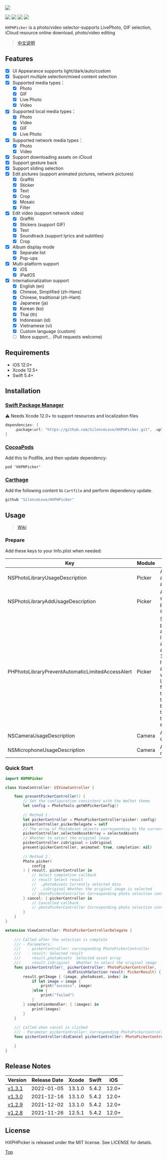<img src="http://tsnrhapp.oss-cn-hangzhou.aliyuncs.com/chartle/hxphpickerpreview.png">

<p align="left">
<a href="https://github.com/SilenceLove/HXPHPicker"><img src="https://badgen.net/badge/icon/iOS%2012.0%2B?color=cyan&icon=apple&label"></a>
<a href="https://github.com/SilenceLove/HXPHPicker"><img src="http://img.shields.io/cocoapods/v/HXPHPicker.svg?logo=cocoapods&logoColor=ffffff"></a>
<a href="https://developer.apple.com/Swift"><img src="http://img.shields.io/badge/language-Swift-orange.svg?logo=common-workflow-language"></a>
<a href="http://mit-license.org"><img src="http://img.shields.io/badge/license-MIT-333333.svg?logo=letterboxd&logoColor=ffffff"></a>
</p>

`HXPHPicker` is a photo/video selector-supports LivePhoto, GIF selection, iCloud resource online download, photo/video editing

> [中文说明](./Documentation/README_CN.md)

## <a id="Features"></a> Features

- [x] UI Appearance supports light/dark/auto/custom
- [x] Support multiple selection/mixed content selection
- [x] Supported media types：
    - [x] Photo
    - [x] GIF
    - [x] Live Photo
    - [x] Video
- [x] Supported local media types：
    - [x] Photo
    - [x] Video
    - [x] GIF
    - [x] Live Photo
- [x] Supported network media types：
    - [x] Photo
    - [x] Video
- [x] Support downloading assets on iCloud
- [x] Support gesture back
- [x] Support sliding selection
- [x] Edit pictures (support animated pictures, network pictures)
    - [x] Graffiti
    - [x] Sticker
    - [x] Text
    - [x] Crop
    - [x] Mosaic
    - [x] Filter
- [x] Edit video (support network video)
    - [x] Graffiti
    - [x] Stickers (support GIF)
    - [x] Text
    - [x] Soundtrack (support lyrics and subtitles)
    - [x] Crop
- [x] Album display mode
    - [x] Separate list
    - [x] Pop-ups
- [x] Multi-platform support
    - [x] iOS
    - [x] iPadOS
- [x] Internationalization support
    - [x] English (en)
    - [x] Chinese, Simplified (zh-Hans)
    - [x] Chinese, traditional (zh-Hant)
    - [x] Japanese (ja)
    - [x] Korean (ko)
    - [x] Thai (th)
    - [x] Indonesian (id)
    - [x] Vietnamese (vi)
    - [x] Custom language (custom)
    - [ ] More support... (Pull requests welcome)

## <a id="Requirements"></a> Requirements

- iOS 12.0+
- Xcode 12.5+
- Swift 5.4+

## Installation

### [Swift Package Manager](https://swift.org/package-manager/)

⚠️ Needs Xcode 12.0+ to support resources and localization files

```swift
dependencies: [
    .package(url: "https://github.com/SilenceLove/HXPHPicker.git", .upToNextMajor(from: "1.3.1"))
]
```

### [CocoaPods](https://guides.cocoapods.org/using/using-cocoapods.html)

Add this to Podfile, and then update dependency:

```swift
pod 'HXPHPicker'
```

### [Carthage](https://github.com/Carthage/Carthage)

Add the following content to `Cartfile` and perform dependency update.

```swift
github "SilenceLove/HXPHPicker"
```

## Usage

> [Wiki](https://github.com/SilenceLove/HXPHPicker/wiki)

### Prepare

Add these keys to your Info.plist when needed:

| Key | Module | Info |
| ----- | ----  | ---- |
| NSPhotoLibraryUsageDescription | Picker | Allow access to album |
| NSPhotoLibraryAddUsageDescription | Picker | Allow to save pictures to album |
| PHPhotoLibraryPreventAutomaticLimitedAccessAlert | Picker | Set YES to prevent automatic limited access alert in iOS 14+ (Picker has been adapted with Limited features that can be triggered by the user to enhance the user experience) |
| NSCameraUsageDescription | Camera | Allow camera |
| NSMicrophoneUsageDescription | Camera | Allow microphone |

### Quick Start
```swift
import HXPHPicker

class ViewController: UIViewController {

    func presentPickerController() {
        // Set the configuration consistent with the WeChat theme
        let config = PhotoTools.getWXPickerConfig()
        
        // Method 1：
        let pickerController = PhotoPickerController(picker: config)
        pickerController.pickerDelegate = self
        // The array of PhotoAsset objects corresponding to the currently selected asset
        pickerController.selectedAssetArray = selectedAssets 
        // Whether to select the original image
        pickerController.isOriginal = isOriginal
        present(pickerController, animated: true, completion: nil)
        
        // Method 2：
        Photo.picker(
            config
        ) { result, pickerController in
            // Select completion callback
            // result Select result
            //  .photoAssets Currently selected data
            //  .isOriginal Whether the original image is selected
            // photoPickerController Corresponding photo selection controller
        } cancel: { pickerController in
            // Cancelled callback
            // photoPickerController Corresponding photo selection controller
        }
    }
}

extension ViewController: PhotoPickerControllerDelegate {
    
    /// Called after the selection is complete
    /// - Parameters:
    ///   - pickerController: corresponding PhotoPickerController
    ///   - result: Selected result
    ///     result.photoAssets  Selected asset array
    ///     result.isOriginal   Whether to select the original image
    func pickerController(_ pickerController: PhotoPickerController, 
                            didFinishSelection result: PickerResult) {
        result.getImage { (image, photoAsset, index) in
            if let image = image {
                print("success", image)
            }else {
                print("failed")
            }
        } completionHandler: { (images) in
            print(images)
        }
    }
    
    /// Called when cancel is clicked
    /// - Parameter pickerController: Corresponding PhotoPickerController
    func pickerController(didCancel pickerController: PhotoPickerController) {
        
    }
}
```

## Release Notes

| Version | Release Date | Xcode | Swift | iOS |
| ---- | ----  | ---- | ---- | ---- |
| [v1.3.1](https://github.com/SilenceLove/HXPHPicker/blob/main/Documentation/RELEASE_NOTE.md#131) | 2022-01-05 | 13.1.0 | 5.4.2 | 12.0+ |
| [v1.3.0](https://github.com/SilenceLove/HXPHPicker/blob/main/Documentation/RELEASE_NOTE.md#130) | 2021-12-16 | 13.1.0 | 5.4.2 | 12.0+ |
| [v1.2.9](https://github.com/SilenceLove/HXPHPicker/blob/main/Documentation/RELEASE_NOTE.md#129) | 2021-12-02 | 13.1.0 | 5.4.2 | 12.0+ |
| [v1.2.8](https://github.com/SilenceLove/HXPHPicker/blob/main/Documentation/RELEASE_NOTE.md#128) | 2021-11-26 | 12.5.1 | 5.4.2 | 12.0+ |

## License

HXPHPicker is released under the MIT license. See LICENSE for details.


[Top](#readme)
